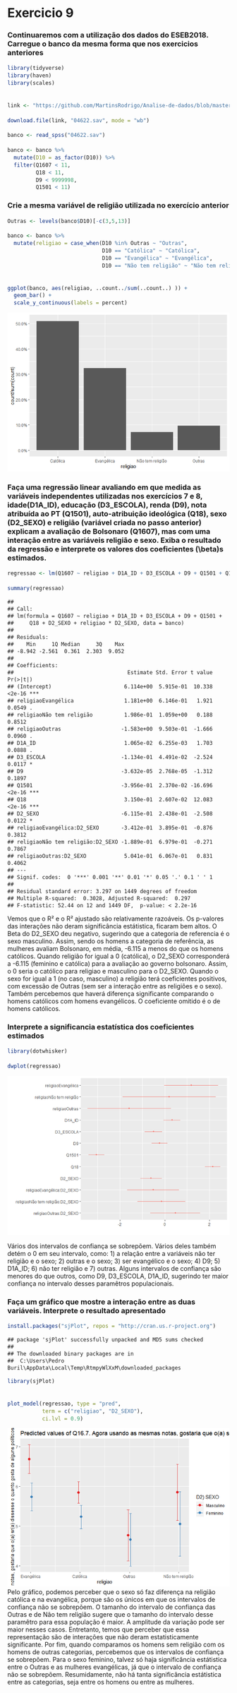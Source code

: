 Exercicio 9
================

### Continuaremos com a utilização dos dados do ESEB2018. Carregue o banco da mesma forma que nos exercicios anteriores

``` r
library(tidyverse)
library(haven)
library(scales)


link <- "https://github.com/MartinsRodrigo/Analise-de-dados/blob/master/04622.sav?raw=true"

download.file(link, "04622.sav", mode = "wb")

banco <- read_spss("04622.sav") 

banco <- banco %>%
  mutate(D10 = as_factor(D10)) %>%
  filter(Q1607 < 11, 
         Q18 < 11,
         D9 < 9999998,
         Q1501 < 11)
```

### Crie a mesma variável de religião utilizada no exercício anterior

``` r
Outras <- levels(banco$D10)[-c(3,5,13)]

banco <- banco %>%
  mutate(religiao = case_when(D10 %in% Outras ~ "Outras",
                              D10 == "Católica" ~ "Católica",
                              D10 == "Evangélica" ~ "Evangélica",
                              D10 == "Não tem religião" ~ "Não tem religião"))


ggplot(banco, aes(religiao, ..count../sum(..count..) )) +
  geom_bar() +
  scale_y_continuous(labels = percent)
```

![](exercicio_9_files/figure-gfm/unnamed-chunk-2-1.png)<!-- -->

### Faça uma regressão linear avaliando em que medida as variáveis independentes utilizadas nos exercícios 7 e 8, idade(D1A\_ID), educação (D3\_ESCOLA), renda (D9), nota atribuída ao PT (Q1501), auto-atribuição ideológica (Q18), sexo (D2\_SEXO) e religião (variável criada no passo anterior) explicam a avaliação de Bolsonaro (Q1607), mas com uma interação entre as variáveis religião e sexo. Exiba o resultado da regressão e interprete os valores dos coeficientes \(\beta\)s estimados.

``` r
regressao <- lm(Q1607 ~ religiao + D1A_ID + D3_ESCOLA + D9 + Q1501 + Q18 + D2_SEXO  + religiao * D2_SEXO, banco)

summary(regressao)
```

    ## 
    ## Call:
    ## lm(formula = Q1607 ~ religiao + D1A_ID + D3_ESCOLA + D9 + Q1501 + 
    ##     Q18 + D2_SEXO + religiao * D2_SEXO, data = banco)
    ## 
    ## Residuals:
    ##    Min     1Q Median     3Q    Max 
    ## -8.942 -2.561  0.361  2.303  9.052 
    ## 
    ## Coefficients:
    ##                                    Estimate Std. Error t value Pr(>|t|)    
    ## (Intercept)                       6.114e+00  5.915e-01  10.338   <2e-16 ***
    ## religiaoEvangélica                1.181e+00  6.146e-01   1.921   0.0549 .  
    ## religiaoNão tem religião          1.986e-01  1.059e+00   0.188   0.8512    
    ## religiaoOutras                   -1.583e+00  9.503e-01  -1.666   0.0960 .  
    ## D1A_ID                            1.065e-02  6.255e-03   1.703   0.0888 .  
    ## D3_ESCOLA                        -1.134e-01  4.491e-02  -2.524   0.0117 *  
    ## D9                               -3.632e-05  2.768e-05  -1.312   0.1897    
    ## Q1501                            -3.956e-01  2.370e-02 -16.696   <2e-16 ***
    ## Q18                               3.150e-01  2.607e-02  12.083   <2e-16 ***
    ## D2_SEXO                          -6.115e-01  2.438e-01  -2.508   0.0122 *  
    ## religiaoEvangélica:D2_SEXO       -3.412e-01  3.895e-01  -0.876   0.3812    
    ## religiaoNão tem religião:D2_SEXO -1.889e-01  6.979e-01  -0.271   0.7867    
    ## religiaoOutras:D2_SEXO            5.041e-01  6.067e-01   0.831   0.4062    
    ## ---
    ## Signif. codes:  0 '***' 0.001 '**' 0.01 '*' 0.05 '.' 0.1 ' ' 1
    ## 
    ## Residual standard error: 3.297 on 1449 degrees of freedom
    ## Multiple R-squared:  0.3028, Adjusted R-squared:  0.297 
    ## F-statistic: 52.44 on 12 and 1449 DF,  p-value: < 2.2e-16

Vemos que o R² e o R² ajustado são relativamente razoáveis. Os p-valores
das interações não deram significância estátistica, ficaram bem altos. O
Beta do D2\_SEXO deu negativo, sugerindo que a categoria de referencia é o
sexo masculino. Assim, sendo os homens a categoria de referência, as mulheres
avaliam Bolsonaro, em média, -6.115 a menos do que os homens católicos.
Quando religião for igual a 0 (católica), o D2\_SEXO corresponderá a -6.115 
(feminino e católica) para a avaliação ao governo bolsonaro. Assim, o 0 seria o católico para religiao e
masculino para o D2\_SEXO.  Quando o sexo for igual a 1 (no caso, masculino) a religião terá coeficientes
positivos, com excessão de Outras (sem ser a interação entre as religiões e o sexo). 
Também percebemos que haverá diferença significante comparando o homens católicos com homens evangélicos. 
O coeficiente omitido é o de homens católicos. 

### Interprete a significancia estatística dos coeficientes estimados

``` r
library(dotwhisker)

dwplot(regressao)
```

![](exercicio_9_files/figure-gfm/unnamed-chunk-4-1.png)<!-- -->

Vários dos intervalos de confiança se sobrepõem. Vários deles também
detém o 0 em seu intervalo, como: 1) a relação entre a variáveis não
ter religião e o sexo; 2) outras e o sexo; 3) ser evangélico e o sexo;
4) D9; 5) D1A\_ID; 6) não ter religião e 7) outras. Alguns intervalos de
confiança são menores do que outros, como D9, D3\_ESCOLA, D1A\_ID,
sugerindo ter maior confiança no intervalo desses paramêtros
populacionais.

### Faça um gráfico que mostre a interação entre as duas variáveis. Interprete o resultado apresentado

``` r
install.packages("sjPlot", repos = "http://cran.us.r-project.org")
```

    ## package 'sjPlot' successfully unpacked and MD5 sums checked
    ## 
    ## The downloaded binary packages are in
    ##  C:\Users\Pedro Buril\AppData\Local\Temp\RtmpyWlXxM\downloaded_packages

``` r
library(sjPlot)


plot_model(regressao, type = "pred",
           term = c("religiao", "D2_SEXO"),
           ci.lvl = 0.9)
```

![](exercicio_9_files/figure-gfm/unnamed-chunk-5-1.png)<!-- --> Pelo
gráfico, podemos perceber que o sexo só faz diferença na religião
católica e na evangélica, porque são os únicos em que os intervalos de
confiança não se sobrepõem. O tamanho do intervalo de confiança das
Outras e de Não tem religião sugere que o tamanho do intervalo desse
paramêtro para essa população é maior. A amplitude da variação pode ser
maior nesses casos. Entretanto, temos que perceber que essa
representação são de interações que não deram estatisticamente
significante. Por fim, quando comparamos os homens sem religião 
com os homens de outras categorias, percebemos que os intervalos 
de confiança se sobrepõem. Para o sexo feminino, talvez só haja significância
estátistica entre o Outras e as mulheres evangélicas, já que o intervalo 
de confiança não se sobrepõem. Resumidamente, não há tanta significância 
estátistica entre as categorias, seja entre os homens ou entre as mulheres.
